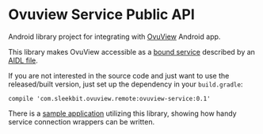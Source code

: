 # Ovuview Service Public API
Android library project for integrating with [OvuView](https://play.google.com/store/apps/details?id=com.sleekbit.ovuview) Android app.

This library makes OvuView accessible as a [bound service](https://developer.android.com/guide/components/bound-services) described by an [AIDL file](https://github.com/pavelkrylsleekbit/ovuview-remote/blob/master/src/main/aidl/com/sleekbit/ovuview/remote/v1/IOvuViewService.aidl).

If you are not interested in the source code and just want to use the released/built version,
just set up the dependency in your `build.gradle`:
```
compile 'com.sleekbit.ovuview.remote:ovuview-service:0.1'
```

There is a [sample application](https://github.com/pavelkrylsleekbit/ovuview-client-app) utilizing this library, showing how handy service connection wrappers can be written.
